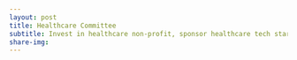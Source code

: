 ```yaml
---
layout: post
title: Healthcare Committee
subtitle: Invest in healthcare non-profit, sponsor healthcare tech startups and projects
share-img:
---
```


